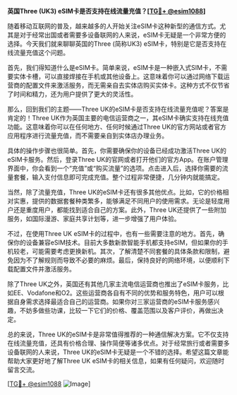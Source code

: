 **英国Three (UK3) eSIM卡是否支持在线流量充值？[[TG💪+ @esim1088](https://t.me/s/esim1088)]**

随着移动互联网的普及，越来越多的人开始关注eSIM卡这种新型的通信方式。尤其是对于经常出国或者需要多设备联网的人来说，eSIM卡无疑是一个非常方便的选择。今天我们就来聊聊英国的Three (简称UK3) eSIM卡，特别是它是否支持在线流量充值这个问题。

首先，我们得知道什么是eSIM卡。简单来说，eSIM卡是一种嵌入式SIM卡，不需要实体卡槽，可以直接焊接在手机或其他设备上。这意味着你可以通过网络下载运营商的配置文件来激活服务，而无需亲自去实体店购买实体卡。这种方式不仅节省了时间和精力，还为用户提供了更大的灵活性。

那么，回到我们的主题——Three UK的eSIM卡是否支持在线流量充值呢？答案是肯定的！Three UK作为英国主要的电信运营商之一，其eSIM卡确实支持在线充值功能。这意味着你可以在任何地方、任何时候通过Three UK的官方网站或者官方应用程序进行流量充值，而不需要亲自到实体店办理业务。

具体的操作步骤也很简单。首先，你需要确保你的设备已经成功激活Three UK的eSIM卡服务。然后，登录Three UK的官网或者打开他们的官方App。在账户管理界面中，你会看到一个“充值”或“购买流量”的选项。点击进入后，选择你需要的流量套餐，输入支付信息即可完成充值。整个过程非常便捷，几分钟内就能搞定。

当然，除了流量充值，Three UK的eSIM卡还有很多其他优点。比如，它的价格相对实惠，提供的数据套餐种类繁多，能够满足不同用户的使用需求。无论是轻度用户还是重度用户，都能找到适合自己的方案。此外，Three UK还提供了一些附加服务，如国际漫游、家庭共享计划等，进一步增强了用户体验。

不过，在使用Three UK eSIM卡的过程中，也有一些需要注意的地方。首先，确保你的设备兼容eSIM技术。目前大多数新款智能手机都支持eSIM，但如果你的手机较老，可能需要考虑更换新机。其次，了解清楚不同套餐的具体条款和限制，避免因为不了解规则而导致不必要的麻烦。最后，保持良好的网络环境，以便顺利下载配置文件并激活服务。

除了Three UK之外，英国还有其他几家主流电信运营商也推出了eSIM卡服务，比如EE、Vodafone和O2。这些运营商各自有不同的优势和服务特色，用户可以根据自身需求选择最适合自己的运营商。如果你对三家运营商的eSIM卡服务感兴趣，不妨多做些功课，比较一下它们的价格、覆盖范围以及客户评价，再做出决定。

总的来说，Three UK的eSIM卡是非常值得推荐的一种通信解决方案。它不仅支持在线流量充值，还具有价格合理、操作简便等诸多优点。对于经常旅行或者需要多设备联网的人来说，Three UK的eSIM卡无疑是一个不错的选择。希望这篇文章能帮助大家更好地了解Three UK eSIM卡的相关信息，如果有任何疑问，欢迎随时留言交流。

[[TG💪+ @esim1088](https://t.me/s/esim1088) ![Image](https://i.postimg.cc/4NQfJmqS/Snipaste-2025-05-13-00-14-12.png)]